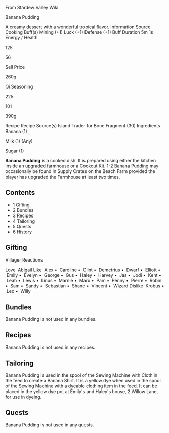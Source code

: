 From Stardew Valley Wiki

Banana Pudding

A creamy dessert with a wonderful tropical flavor. Information Source Cooking Buff(s) Mining (+1) Luck (+1) Defense (+1) Buff Duration 5m 1s Energy / Health

125

56

Sell Price

260g

Qi Seasoning

225

101

390g

Recipe Recipe Source(s) Island Trader for Bone Fragment (30) Ingredients Banana (1)

Milk (1) (Any)

Sugar (1)

**Banana Pudding** is a cooked dish. It is prepared using either the kitchen inside an upgraded farmhouse or a Cookout Kit. 1-2 Banana Pudding may occasionally be found in Supply Crates on the Beach Farm provided the player has upgraded the Farmhouse at least two times.

## Contents

- 1 Gifting
- 2 Bundles
- 3 Recipes
- 4 Tailoring
- 5 Quests
- 6 History

## Gifting

Villager Reactions

Love  Abigail Like  Alex •  Caroline •  Clint •  Demetrius •  Dwarf •  Elliott •  Emily •  Evelyn •  George •  Gus •  Haley •  Harvey •  Jas •  Jodi •  Kent •  Leah •  Lewis •  Linus •  Marnie •  Maru •  Pam •  Penny •  Pierre •  Robin •  Sam •  Sandy •  Sebastian •  Shane •  Vincent •  Wizard Dislike  Krobus •  Leo •  Willy

## Bundles

Banana Pudding is not used in any bundles.

## Recipes

Banana Pudding is not used in any recipes.

## Tailoring

Banana Pudding is used in the spool of the Sewing Machine with Cloth in the feed to create a Banana Shirt. It is a yellow dye when used in the spool of the Sewing Machine with a dyeable clothing item in the feed. It can be placed in the yellow dye pot at Emily's and Haley's house, 2 Willow Lane, for use in dyeing.

## Quests

Banana Pudding is not used in any quests.
